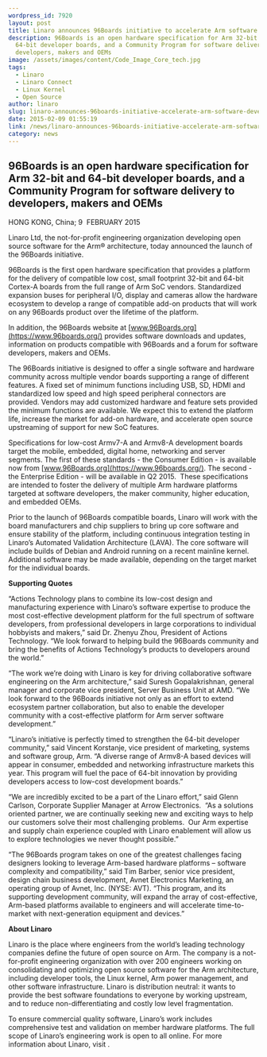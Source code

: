 ```yaml
---
wordpress_id: 7920
layout: post
title: Linaro announces 96Boards initiative to accelerate Arm software development
description: 96Boards is an open hardware specification for Arm 32-bit and
  64-bit developer boards, and a Community Program for software delivery to
  developers, makers and OEMs
image: /assets/images/content/Code_Image_Core_tech.jpg
tags:
  - Linaro
  - Linaro Connect
  - Linux Kernel
  - Open Source
author: linaro
slug: linaro-announces-96boards-initiative-accelerate-arm-software-development
date: 2015-02-09 01:55:19
link: /news/linaro-announces-96boards-initiative-accelerate-arm-software-development/
category: news
---
```

## 96Boards is an open hardware specification for Arm 32-bit and 64-bit developer boards, and a Community Program for software delivery to developers, makers and OEMs

HONG KONG, China; 9  FEBRUARY 2015

Linaro Ltd, the not-for-profit engineering organization developing open source software for the Arm® architecture, today announced the launch of the 96Boards initiative.

96Boards is the first open hardware specification that provides a platform for the delivery of compatible low cost, small footprint 32-bit and 64-bit Cortex-A boards from the full range of Arm SoC vendors. Standardized expansion buses for peripheral I/O, display and cameras allow the hardware ecosystem to develop a range of compatible add-on products that will work on any 96Boards product over the lifetime of the platform.

In addition, the 96Boards website at [www.96Boards.org](https://www.96boards.org/) provides software downloads and updates, information on products compatible with 96Boards and a forum for software developers, makers and OEMs.

The 96Boards initiative is designed to offer a single software and hardware community across multiple vendor boards supporting a range of different features. A fixed set of minimum functions including USB, SD, HDMI and standardized low speed and high speed peripheral connectors are provided. Vendors may add customized hardware and feature sets provided the minimum functions are available. We expect this to extend the platform life, increase the market for add-on hardware, and accelerate open source upstreaming of support for new SoC features.

Specifications for low-cost Armv7-A and Armv8-A development boards target the mobile, embedded, digital home, networking and server segments. The first of these standards - the Consumer Edition - is available now from [www.96Boards.org](https://www.96boards.org/). The second - the Enterprise Edition - will be available in Q2 2015.  These specifications are intended to foster the delivery of multiple Arm hardware platforms targeted at software developers, the maker community, higher education, and embedded OEMs.

Prior to the launch of 96Boards compatible boards, Linaro will work with the board manufacturers and chip suppliers to bring up core software and ensure stability of the platform, including continuous integration testing in Linaro’s Automated Validation Architecture (LAVA). The core software will include builds of Debian and Android running on a recent mainline kernel. Additional software may be made available, depending on the target market for the individual boards.

**Supporting Quotes**

“Actions Technology plans to combine its low-cost design and manufacturing experience with Linaro’s software expertise to produce the most cost-effective development platform for the full spectrum of software developers, from professional developers in large corporations to individual hobbyists and makers,” said Dr. Zhenyu Zhou, President of Actions Technology. “We look forward to helping build the 96Boards community and bring the benefits of Actions Technology’s products to developers around the world.”

“The work we’re doing with Linaro is key for driving collaborative software engineering on the Arm architecture,” said Suresh Gopalakrishnan, general manager and corporate vice president, Server Business Unit at AMD. “We look forward to the 96Boards initiative not only as an effort to extend ecosystem partner collaboration, but also to enable the developer community with a cost-effective platform for Arm server software development.”

“Linaro’s initiative is perfectly timed to strengthen the 64-bit developer community,” said Vincent Korstanje, vice president of marketing, systems and software group, Arm. “A diverse range of Armv8-A based devices will appear in consumer, embedded and networking infrastructure markets this year. This program will fuel the pace of 64-bit innovation by providing developers access to low-cost development boards.”

“We are incredibly excited to be a part of the Linaro effort,” said Glenn Carlson, Corporate Supplier Manager at Arrow Electronics.  “As a solutions oriented partner, we are continually seeking new and exciting ways to help our customers solve their most challenging problems.  Our Arm expertise and supply chain experience coupled with Linaro enablement will allow us to explore technologies we never thought possible.”

“The 96Boards program takes on one of the greatest challenges facing designers looking to leverage Arm-based hardware platforms – software complexity and compatibility,” said Tim Barber, senior vice president, design chain business development, Avnet Electronics Marketing, an operating group of Avnet, Inc. (NYSE: AVT). “This program, and its supporting development community, will expand the array of cost-effective, Arm-based platforms available to engineers and will accelerate time-to-market with next-generation equipment and devices.”

**About Linaro**

Linaro is the place where engineers from the world’s leading technology companies define the future of open source on Arm. The company is a not-for-profit engineering organization with over 200 engineers working on consolidating and optimizing open source software for the Arm architecture, including developer tools, the Linux kernel, Arm power management, and other software infrastructure. Linaro is distribution neutral: it wants to provide the best software foundations to everyone by working upstream, and to reduce non-differentiating and costly low level fragmentation.

To ensure commercial quality software, Linaro’s work includes comprehensive test and validation on member hardware platforms. The full scope of Linaro’s engineering work is open to all online. For more information about Linaro, visit [](<>).
